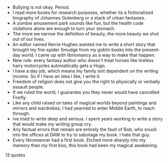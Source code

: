  - Bullying is not okay. Period.
 - I read more books for research purposes, whether its a fictionalized biography of Johannes Gutenberg or a stack of urban fantasies.
 - A zombie amusement park sounds like fun, but the health code violations alone are enough to turn your stomach.
 - The more we narrow the definition of beauty, the more beauty we shut out of our lives.
 - An editor named Kerrie Hughes wanted me to write a short story that brought my fire-spider Smudge from my goblin books into the present-day world. I came up with libriomancy as a way to make that happen.
 - New rule: every fantasy author who doesn’t treat horses like tireless hairy motorcycles automatically gets a Hugo.
 - I have a day job, which means my family isnt dependent on the writing income. So if I have an idea I like, I write it.
 - Freedom of religion does not give you the right to physically or verbally assault people.
 - If we ruled the world, I guarantee you they never would have cancelled Firefly.
 - Like any child raised on tales of magical worlds beyond paintings and mirrors and wardrobes, I had yearned to enter Middle Earth, to reach through.
 - Ive tried to write deep and serious. I spent years working to write a story that would make my writing group cry.
 - Any factual errors that remain are entirely the fault of Bob, who snuck into the offices at DAW to try to sabotage my book. I hate that guy.
 - Every libromancer had a first book. Etched more sharply into my memory than my first kiss, this book had been my magical awakening.

13 quotes